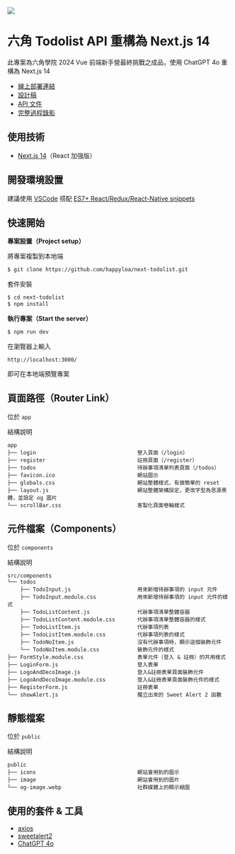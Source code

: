 ![](https://i.imgur.com/0wgSHAE.png)

# 六角 Todolist API 重構為 Next.js 14

此專案為六角學院 2024 Vue 前端新手營最終挑戰之成品，使用 ChatGPT 4o 重構為 Next.js 14

- [線上部署連結](https://next-todolist.worksbyaaron.com/login)
- [設計稿](https://www.figma.com/design/MFSk8P5jmmC2ns9V9YeCzM/TodoList?node-id=0-1&t=hgswJMZPd4ttA8R8-0)
- [API 文件](https://todolist-api.hexschool.io/doc/#/)
- [完整過程錄影](https://www.youtube.com/watch?v=w0xcsgtnoFA)

## 使用技術

- [Next.js 14](https://nextjs.org/)（React 加強版）

## 開發環境設置

建議使用 [VSCode](https://code.visualstudio.com/) 搭配 [ES7+ React/Redux/React-Native snippets](https://marketplace.visualstudio.com/items?itemName=dsznajder.es7-react-js-snippets)

## 快速開始

**專案設置（Project setup）**

將專案複製到本地端

```sh
$ git clone https://github.com/happyloa/next-todolist.git
```

套件安裝

```sh
$ cd next-todolist
$ npm install
```

**執行專案（Start the server）**

```sh
$ npm run dev
```

在瀏覽器上輸入

```
http://localhost:3000/
```

即可在本地端預覽專案

## 頁面路徑（Router Link）

位於 `app`

結構說明

```
app
├── login                                豋入頁面（/login）
├── register                             註冊頁面（/register）
├── todos                                待辦事項清單列表頁面（/todos）
├── favicon.ico                          網站圖示
├── globals.css                          網站整體樣式，有做簡單的 reset
├── layout.js                            網站整體架構設定，更改字型為思源黑體，並設定 og 圖片
└── scrollBar.css                        客製化頁面卷軸樣式
```

## 元件檔案（Components）

位於 `components`

結構說明

```
src/components
└── todos
    ├── TodoInput.js                     用來新增待辦事項的 input 元件
    ├── TodoInput.module.css             用來新增待辦事項的 input 元件的樣式
    ├── TodoListContent.js               代辦事項清單整體容器
    ├── TodoListContent.module.css       代辦事項清單整體容器的樣式
    ├── TodoListItem.js                  代辦事項列表
    ├── TodoListItem.module.css          代辦事項列表的樣式
    ├── TodoNoItem.js                    沒有代辦事項時，顯示這個裝飾元件
    └── TodoNoItem.module.css            裝飾元件的樣式
├── FormStyle.module.css                 表單元件（登入 & 註冊）的共用樣式
├── LoginForm.js                         登入表單
├── LogoAndDecoImage.js                  登入&註冊表單頁面裝飾元件
├── LogoAndDecoImage.module.css          登入&註冊表單頁面裝飾元件的樣式
├── RegisterForm.js                      註冊表單
└── showAlert.js                         獨立出來的 Sweet Alert 2 函數
```

## 靜態檔案

位於 `public`

結構說明

```
public
├── icons                                網站會用到的圖示
├── image                                網站會用到的圖片
└── og-image.webp                        社群媒體上的顯示縮圖
```

## 使用的套件 & 工具

- [axios](https://axios-http.com/)
- [sweetalert2](https://sweetalert2.github.io/)
- [ChatGPT 4o](https://openai.com/)
